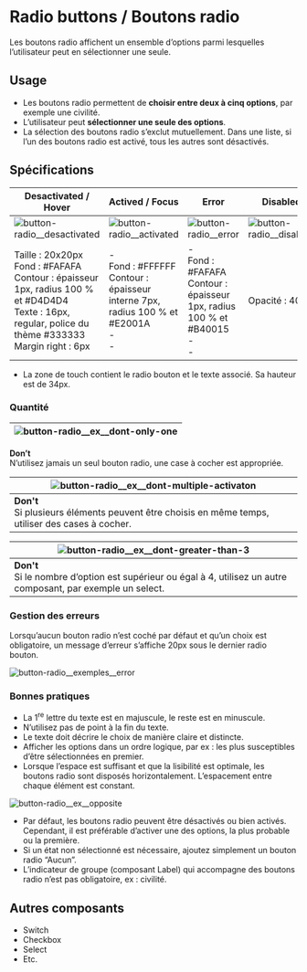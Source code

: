 # Radio buttons / Boutons radio

Les boutons radio affichent un ensemble d’options parmi lesquelles l’utilisateur peut en sélectionner une seule.

## Usage

- Les boutons radio permettent de **choisir entre deux à cinq options**, par exemple une civilité.
- L’utilisateur peut **sélectionner une seule des options**.
- La sélection des boutons radio s’exclut mutuellement. Dans une liste, si l’un des boutons radio est activé, tous les autres sont désactivés.


## Spécifications

Desactivated / Hover | Actived / Focus | Error | Disabled
------------ | ------------- | ------------- | ------------- |
![button-radio__desactivated](components/1-ATOMS/FORM/Radio-buttons/design/button-radio__desactivated.png)|![button-radio__activated](components/1-ATOMS/FORM/Radio-buttons/design/button-radio__activated.png)| ![button-radio__error](components/1-ATOMS/FORM/Radio-buttons/design/button-radio__error.png) | ![button-radio__disabled](components/1-ATOMS/FORM/Radio-buttons/design/button-radio__disabled.png)
Taille : 20x20px <br> Fond : #FAFAFA <br> Contour : épaisseur 1px, radius 100 % et #D4D4D4 <br> Texte : 16px, regular, police du thème #333333 <br> Margin right : 6px | -  <br> Fond : #FFFFFF <br> Contour : épaisseur interne 7px, radius 100 % et #E2001A <br> - <br> - | - <br> Fond : #FAFAFA <br> Contour : épaisseur 1px, radius 100 % et #B40015  <br> - <br> - | Opacité&nbsp;:&nbsp;40%

- La zone de touch contient le radio bouton et le texte associé. Sa hauteur est de 34px.


### Quantité

<div class="do-dont">
<div class="dont">

![button-radio__ex__dont-only-one](components/1-ATOMS/FORM/Radio-buttons/design/button-radio__ex__dont-only-one.png)  |
------------ |
**Don’t** <br/> N’utilisez jamais un seul bouton radio, une case à cocher est appropriée.

</div>
</div>


<div class="do-dont">
<div class="dont">

![button-radio__ex__dont-multiple-activaton](components/1-ATOMS/FORM/Radio-buttons/design/button-radio__ex__dont-multiple-activaton.png) |
------------ |
**Don't** <br/> Si plusieurs éléments peuvent être choisis en même temps, utiliser des cases à cocher. |

</div>
</div>


<div class="do-dont">
<div class="dont">

![button-radio__ex__dont-greater-than-3](components/1-ATOMS/FORM/Radio-buttons/design/button-radio__ex__dont-greater-than-3.png) |
------------ |
**Don't** <br/> Si le nombre d’option est supérieur ou égal à 4, utilisez un autre composant, par exemple un select. |

</div>
</div>


### Gestion des erreurs

Lorsqu’aucun bouton radio n’est coché par défaut et qu’un choix est obligatoire, un message d’erreur s’affiche 20px sous le dernier radio bouton.


![button-radio__exemples__error](components/1-ATOMS/FORM/Radio-buttons/design/button-radio__exemples__error.png)


### Bonnes pratiques

- La 1<sup>re</sup> lettre du texte est en majuscule, le reste est en minuscule.
- N’utilisez pas de point à la fin du texte.
- Le texte doit décrire le choix de manière claire et distincte.
- Afficher les options dans un ordre logique, par ex&nbsp;: les plus susceptibles d’être sélectionnées en premier.
- Lorsque l’espace est suffisant et que la lisibilité est optimale, les boutons radio sont disposés horizontalement. L’espacement entre chaque élément est constant.

![button-radio__ex__opposite](components/1-ATOMS/FORM/Radio-buttons/design/button-radio__ex__opposite.png)
- Par défaut, les boutons radio peuvent être désactivés ou bien activés. Cependant, il est préférable d’activer une des options, la plus probable ou la première.
- Si un état non sélectionné est nécessaire, ajoutez simplement un bouton radio “Aucun”.
- L’indicateur de groupe (composant Label) qui accompagne des boutons radio n’est pas obligatoire, ex : civilité.

## Autres composants

- Switch
- Checkbox
- Select
- Etc.
